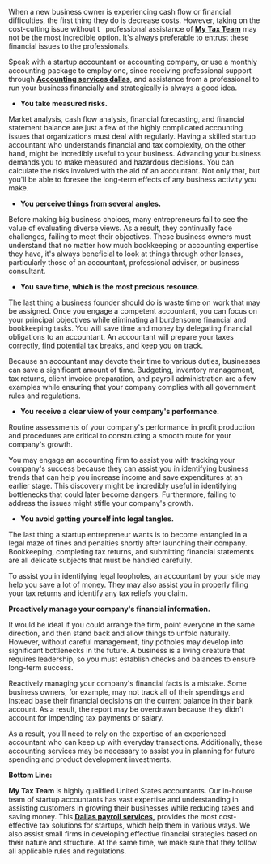 <p><span style="font-weight: 400;">When a new business owner is experiencing cash flow or financial difficulties, the first thing they do is decrease costs. However, taking on the cost-cutting issue without t &nbsp; professional assistance of </span><a class="inline_disabled" href="https://mytaxteaminc.com/" target="_blank" rel="noopener noreferrer"><strong>My Tax Team</strong></a><span style="font-weight: 400;"> may not be the most incredible option. It's always preferable to entrust these financial issues to the professionals.&nbsp;</span></p>
<p><span style="font-weight: 400;">Speak with a startup accountant or accounting company, or use a monthly accounting package to employ one, since receiving professional support through <strong><a class="inline_disabled" href="https://mytaxteaminc.com/professional-accounting-services-dallas-tx/" target="_blank" rel="noopener noreferrer">Accounting services dallas</a></strong></span><span style="font-weight: 400;">, and assistance from a professional to run your business financially and strategically is always a good idea.&nbsp;</span></p>
<ul>
    <li aria-level="1"><strong>You take measured risks.</strong></li>
</ul>
<p><span style="font-weight: 400;">Market analysis, cash flow analysis, financial forecasting, and financial statement balance are just a few of the highly complicated accounting issues that organizations must deal with regularly. Having a skilled startup accountant who understands financial and tax complexity, on the other hand, might be incredibly useful to your business. Advancing your business demands you to make measured and hazardous decisions. You can calculate the risks involved with the aid of an accountant. Not only that, but you'll be able to foresee the long-term effects of any business activity you make.</span></p>
<ul>
    <li aria-level="1"><strong>You perceive things from several angles.</strong></li>
</ul>
<p><span style="font-weight: 400;">Before making big business choices, many entrepreneurs fail to see the value of evaluating diverse views. As a result, they continually face challenges, failing to meet their objectives. These business owners must understand that no matter how much bookkeeping or accounting expertise they have, it's always beneficial to look at things through other lenses, particularly those of an accountant, professional adviser, or business consultant.</span></p>
<ul>
    <li aria-level="1"><strong>You save time, which is the most precious resource.</strong></li>
</ul>
<p><span style="font-weight: 400;">The last thing a business founder should do is waste time on work that may be assigned. Once you engage a competent accountant, you can focus on your principal objectives while eliminating all burdensome financial and bookkeeping tasks. You will save time and money by delegating financial obligations to an accountant. An accountant will prepare your taxes correctly, find potential tax breaks, and keep you on track.</span></p>
<p><span style="font-weight: 400;">Because an accountant may devote their time to various duties, businesses can save a significant amount of time. Budgeting, inventory management, tax returns, client invoice preparation, and payroll administration are a few examples while ensuring that your company complies with all government rules and regulations.</span></p>
<ul>
    <li aria-level="1"><strong>You receive a clear view of your company's performance.</strong></li>
</ul>
<p><span style="font-weight: 400;">Routine assessments of your company's performance in profit production and procedures are critical to constructing a smooth route for your company's growth.</span></p>
<p><span style="font-weight: 400;">You may engage an accounting firm to assist you with tracking your company's success because they can assist you in identifying business trends that can help you increase income and save expenditures at an earlier stage. This discovery might be incredibly useful in identifying bottlenecks that could later become dangers. Furthermore, failing to address the issues might stifle your company's growth.</span></p>
<ul>
    <li aria-level="1"><strong>You avoid getting yourself into legal tangles.</strong></li>
</ul>
<p><span style="font-weight: 400;">The last thing a startup entrepreneur wants is to become entangled in a legal maze of fines and penalties shortly after launching their company. Bookkeeping, completing tax returns, and submitting financial statements are all delicate subjects that must be handled carefully.</span></p>
<p><span style="font-weight: 400;">To assist you in identifying legal loopholes, an accountant by your side may help you save a lot of money. They may also assist you in properly filing your tax returns and identify any tax reliefs you claim.</span></p>
<p><strong>Proactively manage your company's financial information.</strong></p>
<p><span style="font-weight: 400;">It would be ideal if you could arrange the firm, point everyone in the same direction, and then stand back and allow things to unfold naturally. However, without careful management, tiny potholes may develop into significant bottlenecks in the future. A business is a living creature that requires leadership, so you must establish checks and balances to ensure long-term success.</span></p>
<p><span style="font-weight: 400;">Reactively managing your company's financial facts is a mistake. Some business owners, for example, may not track all of their spendings and instead base their financial decisions on the current balance in their bank account. As a result, the report may be overdrawn because they didn't account for impending tax payments or salary.</span></p>
<p><span style="font-weight: 400;">As a result, you'll need to rely on the expertise of an experienced accountant who can keep up with everyday transactions. Additionally, these accounting services may be necessary to assist you in planning for future spending and product development investments.</span></p>
<p><strong>Bottom Line:</strong></p>
<p><strong>My Tax Team</strong><span style="font-weight: 400;"> is highly qualified United States accountants. Our in-house team of startup accountants has vast expertise and understanding in assisting customers in growing their businesses while reducing taxes and saving money. This <strong><a class="inline_disabled" href="https://mytaxteaminc.com/payroll-services-dallas-tx/" target="_blank" rel="noopener noreferrer">Dallas payroll services</a></strong></span><strong>,</strong><span style="font-weight: 400;"> provides the most cost-effective tax solutions for startups, which help them in various ways. We also assist small firms in developing effective financial strategies based on their nature and structure. At the same time, we make sure that they follow all applicable rules and regulations.</span></p>
